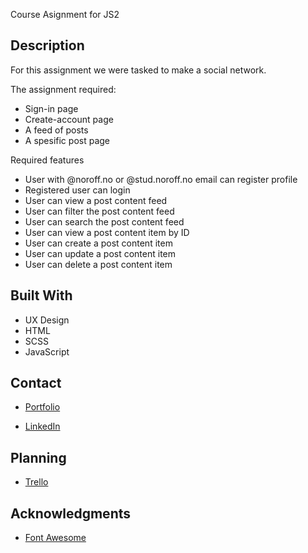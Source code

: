 Course Asignment for JS2

## Description

For this assignment we were tasked to make a social network.

The assignment required:

- Sign-in page
- Create-account page
- A feed of posts
- A spesific post page

Required features

- User with @noroff.no or @stud.noroff.no email can register profile
- Registered user can login
- User can view a post content feed
- User can filter the post content feed
- User can search the post content feed
- User can view a post content item by ID
- User can create a post content item
- User can update a post content item
- User can delete a post content item

## Built With

- UX Design
- HTML
- SCSS
- JavaScript

## Contact

- [Portfolio](https://elegant-gecko-c4d465.netlify.app/index.html)

- [LinkedIn](https://www.linkedin.com/in/h%C3%A5kon-willand-engebretsen-03148a229/)

## Planning

- [Trello](https://trello.com/b/WvL43jg1/js2-ca)

## Acknowledgments

- [Font Awesome](https://fontawesome.com/)
